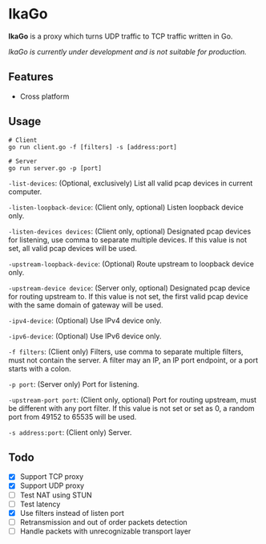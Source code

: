 # IkaGo

**IkaGo** is a proxy which turns UDP traffic to TCP traffic written in Go.

*IkaGo is currently under development and is not suitable for production.*

## Features

- Cross platform

## Usage

```
# Client
go run client.go -f [filters] -s [address:port]

# Server
go run server.go -p [port]
```

`-list-devices`: (Optional, exclusively) List all valid pcap devices in current computer.

`-listen-loopback-device`: (Client only, optional) Listen loopback device only.

`-listen-devices devices`: (Client only, optional) Designated pcap devices for listening, use comma to separate multiple devices. If this value is not set, all valid pcap devices will be used.

`-upstream-loopback-device`: (Optional) Route upstream to loopback device only.

`-upstream-device device`: (Server only, optional) Designated pcap device for routing upstream to. If this value is not set, the first valid pcap device with the same domain of gateway will be used.

`-ipv4-device`: (Optional) Use IPv4 device only.

`-ipv6-device`: (Optional) Use IPv6 device only.

`-f filters`: (Client only) Filters, use comma to separate multiple filters, must not contain the server. A filter may an IP, an IP port endpoint, or a port starts with a colon.

`-p port`: (Server only) Port for listening.

`-upstream-port port`: (Client only, optional) Port for routing upstream, must be different with any port filter. If this value is not set or set as 0, a random port from 49152 to 65535 will be used.

`-s address:port`: (Client only) Server.

## Todo

- [x] Support TCP proxy
- [x] Support UDP proxy
- [ ] Test NAT using STUN
- [ ] Test latency
- [x] Use filters instead of listen port
- [ ] Retransmission and out of order packets detection
- [ ] Handle packets with unrecognizable transport layer
